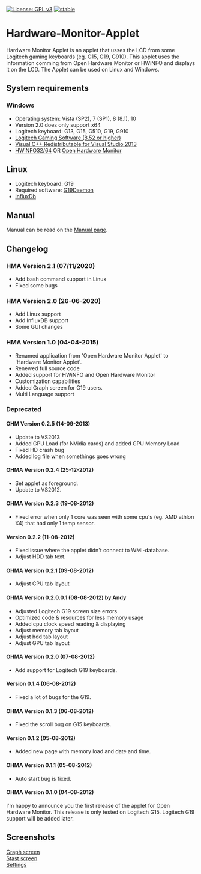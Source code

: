 [![License: GPL v3](https://img.shields.io/badge/License-GPLv3-blue.svg)](https://www.gnu.org/licenses/gpl-3.0)
[![stable](http://badges.github.io/stability-badges/dist/stable.svg)](http://github.com/badges/stability-badges)

# Hardware-Monitor-Applet
Hardware Monitor Applet is an applet that usses the LCD from some Logitech gaming keyboards (eg. G15, G19, G910). This applet uses the information comming from Open Hardware Monitor or HWiNFO and displays it on the LCD. The Applet can be used on Linux and Windows.

## System requirements
### Windows
- Operating system: Vista (SP2), 7 (SP1), 8 (8.1), 10
- Version 2.0 does only support x64
- Logitech keyboard: G13, G15, G510, G19, G910
- [Logitech Gaming Software (8.52 or higher)](https://support.logitech.com/nl_be/Product/gaming-software)
- [Visual C++ Redistributable for Visual Studio 2013](http://www.microsoft.com/en-us/download/details.aspx?id=40784)
- [HWiNFO32/64](http://www.hwinfo.com/) OR [Open Hardware Monitor](http://openhardwaremonitor.org/)

## Linux
- Logitech keyboard: G19
- Required software: [G19Daemon](https://github.com/mortendynamite/g19daemon)
- [InfluxDb](https://www.influxdata.com/)

## Manual
Manual can be read on the [Manual page](manual.md).

## Changelog
### HMA Version 2.1 (07/11/2020)
- Add bash command support in Linux
- Fixed some bugs

### HMA Version 2.0 (26-06-2020)
- Add Linux support
- Add InfluxDB support
- Some GUI changes

### HMA Version 1.0 (04-04-2015)
- Renamed application from 'Open Hardware Monitor Applet' to 'Hardware Monitor Applet'.
- Renewed full source code
- Added support for HWiNFO and Open Hardware Monitor
- Customization capabilities
- Added Graph screen for G19 users.
- Multi Language support

### Deprecated

#### OHM Version 0.2.5 (14-09-2013)
- Update to VS2013
- Added GPU Load (for NVidia cards) and added GPU Memory Load
- Fixed HD crash bug
- Added log file when somethings goes wrong


#### OHMA Version 0.2.4 (25-12-2012) 
- Set applet as foreground.
- Update to VS2012.

#### OHMA Version 0.2.3 (19-08-2012) 
- Fixed error when only 1 core was seen with some cpu's (eg. AMD athlon X4) that had only 1 temp sensor.

#### Version 0.2.2 (11-08-2012) 
- Fixed issue where the applet didn't connect to WMI-database.
- Adjust HDD tab text.

#### OHMA Version 0.2.1 (09-08-2012) 
- Adjust CPU tab layout

#### OHMA Version 0.2.0.0.1 (08-08-2012) by Andy 
- Adjusted Logitech G19 screen size errors
- Optimized code & resources for less memory usage
- Added cpu clock speed reading & displaying
- Adjust memory tab layout
- Adjust hdd tab layout
- Adjust GPU tab layout

#### OHMA Version 0.2.0 (07-08-2012) 
- Add support for Logitech G19 keyboards.

#### Version 0.1.4 (06-08-2012) 
- Fixed a lot of bugs for the G19.

#### OHMA Version 0.1.3 (06-08-2012) 
- Fixed the scroll bug on G15 keyboards.
#### Version 0.1.2 (05-08-2012) 
- Added new page with memory load and date and time.
#### OHMA Version 0.1.1 (05-08-2012) 
- Auto start bug is fixed.

#### OHMA Version 0.1.0 (04-08-2012) 

I'm happy to announce you the first release of the applet for Open Hardware Monitor. This release is only tested on Logitech G15. Logitech G19 support will be added later.

## Screenshots
[Graph screen](https://github.com/lonelobo0070/Hardware-Monitor-Applet/blob/master/Resources/Screenshots/Graph%20screen.png)  
[Stast screen](https://github.com/lonelobo0070/Hardware-Monitor-Applet/blob/master/Resources/Screenshots/NormalScreen.png)  
[Settings](https://github.com/lonelobo0070/Hardware-Monitor-Applet/blob/master/Resources/Screenshots/settings.png)  
